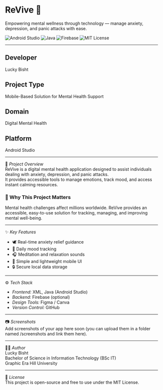 # ReVive 💫
Empowering mental wellness through technology — manage anxiety, depression, and panic attacks with ease.

![Android Studio](https://img.shields.io/badge/Platform-Android_Studio-green)
![Java](https://img.shields.io/badge/Language-Java-orange)
![Firebase](https://img.shields.io/badge/Backend-Firebase-blue)
![MIT License](https://img.shields.io/badge/License-MIT-lightgrey)

---

## Developer
Lucky Bisht

## Project Type
Mobile-Based Solution for Mental Health Support

## Domain
Digital Mental Health

## Platform
Android Studio

---

🧠 *Project Overview*  
ReVive is a digital mental health application designed to assist individuals dealing with anxiety, depression, and panic attacks.  
It provides accessible tools to manage emotions, track mood, and access instant calming resources.

### 🧭 Why This Project Matters
Mental health challenges affect millions worldwide. ReVive provides an accessible, easy-to-use solution for tracking, managing, and improving mental well-being.

---

✨ *Key Features*
- 🕊 Real-time anxiety relief guidance  
- 📅 Daily mood tracking  
- 🎧 Meditation and relaxation sounds  
- 📱 Simple and lightweight mobile UI  
- 🔒 Secure local data storage  

---

⚙ *Tech Stack*
- *Frontend:* XML, Java (Android Studio)  
- *Backend:* Firebase (optional)  
- *Design Tools:* Figma / Canva  
- *Version Control:* GitHub  

---

📷 *Screenshots*  
Add screenshots of your app here soon (you can upload them in a folder named /screenshots and link them here).

---

🧑‍💻 *Author*  
Lucky Bisht  
Bachelor of Science in Information Technology (BSc IT)  
Graphic Era Hill University  

---

📜 *License*  
This project is open-source and free to use under the MIT License.



